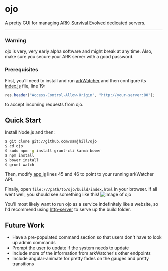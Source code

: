 # ojo

A pretty GUI for managing [ARK: Survival Evolved](http://store.steampowered.com/app/346110/) dedicated servers.

***

### Warning
ojo is very, very early alpha software and might break at any time. Also, make sure you secure your ARK server with a good password.

### Prerequisites
First, you'll need to install and run [arkWatcher](https://github.com/samjhill/arkWatcher) and then configure its [index.js](https://github.com/samjhill/arkWatcher/blob/master/index.js) file, line 19:

```js
res.header("Access-Control-Allow-Origin", "http://your-server:80");
```

to accept incoming requests from ojo. 


## Quick Start

Install Node.js and then:

```sh
$ git clone git://github.com/samjhill/ojo
$ cd ojo
$ sudo npm -g install grunt-cli karma bower
$ npm install
$ bower install
$ grunt watch
```

Then, modify [app.js](https://github.com/samjhill/ojo/blob/v0.3.2-release/src/app/app.js#L45-L46) lines 45 and 46 to point to your running arkWatcher API.


Finally, open `file:///path/to/ojo/build/index.html` in your browser. If all went well, you should see something like this!
![Image of ojo](http://i.imgur.com/gkXIoWW.png)

You'll most likely want to run ojo as a service indefinitely like a website, so I'd recommend using [http-server](https://github.com/indexzero/http-server) to serve up the build folder.

## Future Work
 - Have a pre-populated command section so that users don't have to look up admin commands
 - Prompt the user to update if the system needs to update
 - Include more of the information from arkWatcher's other endpoints
 - Include angular-animate for pretty fades on the gauges and pretty transitions

